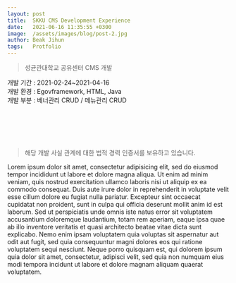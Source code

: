 ```yaml
---
layout: post
title:  SKKU CMS Development Experience
date:   2021-06-16 11:35:55 +0300
image:  /assets/images/blog/post-2.jpg
author: Beak Jihun
tags:   Protfolio
---
```


> 성균관대학교 공유센터 CMS 개발

개발 기간 : 2021-02-24~2021-04-16  
개발 환경 : Egovframework, HTML, Java  
개발 부분 : 베너관리 CRUD / 메뉴관리 CRUD  
<br/>
<br/>
<br/>
<br/>
<br/>
> 해당 개발 사실 관계에 대한 법적 경력 인증서를 보유하고 있습니다.

Lorem ipsum dolor sit amet, consectetur adipisicing elit, sed do eiusmod tempor incididunt ut labore et dolore magna aliqua. Ut enim ad minim veniam, quis nostrud exercitation ullamco laboris nisi ut aliquip ex ea commodo consequat. Duis aute irure dolor in reprehenderit in voluptate velit esse cillum dolore eu fugiat nulla pariatur. Excepteur sint occaecat cupidatat non proident, sunt in culpa qui officia deserunt mollit anim id est laborum. Sed ut perspiciatis unde omnis iste natus error sit voluptatem accusantium doloremque laudantium, totam rem aperiam, eaque ipsa quae ab illo inventore veritatis et quasi architecto beatae vitae dicta sunt explicabo. Nemo enim ipsam voluptatem quia voluptas sit aspernatur aut odit aut fugit, sed quia consequuntur magni dolores eos qui ratione voluptatem sequi nesciunt. Neque porro quisquam est, qui dolorem ipsum quia dolor sit amet, consectetur, adipisci velit, sed quia non numquam eius modi tempora incidunt ut labore et dolore magnam aliquam quaerat voluptatem.

